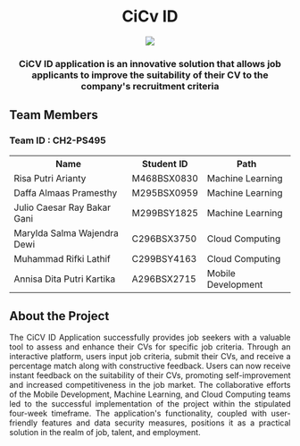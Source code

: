 <h1 align="center">CiCv ID</h1>
<p align="center"><img src="https://github.com/lohlohko/CiCv-ID/assets/142643683/52648450-fe4d-423b-a695-20b8c956b055"></p>
<h3 align="center">CiCV ID application is an innovative solution that allows job applicants to improve the suitability of their CV to the company's recruitment criteria</h3>
<h2>Team Members</h2>
<h3>Team ID : CH2-PS495</h3>
<table align="center">
        <tr>
            <th>Name</th>
            <th>Student ID</th>
            <th>Path</th>
        </tr>
        <tr>
            <td>Risa Putri Arianty</td>
            <td>M468BSX0830</td>
            <td>Machine Learning</td>
        </tr>
        <tr>
            <td>Daffa Almaas Pramesthy</td>
            <td>M295BSX0959</td>
            <td>Machine Learning</td>
        </tr>
        <tr>
            <td>Julio Caesar Ray Bakar Gani</td>
            <td>M299BSY1825</td>
            <td>Machine Learning</td>
        </tr>
        <tr>
            <td>Marylda Salma Wajendra Dewi</td>
            <td>C296BSX3750</td>
            <td>Cloud Computing</td>
        </tr>
        <tr>
            <td>Muhammad Rifki Lathif</td>
            <td>C299BSY4163</td>
            <td>Cloud Computing</td>
        </tr>
        <tr>
            <td>Annisa Dita Putri Kartika</td>
            <td>A296BSX2715</td>
            <td>Mobile Development</td>
        </tr>
</table>
<h2>About the Project</h2>
<p style="text-align: justify;">
The CiCV ID Application successfully provides job seekers with a valuable tool to assess and enhance their CVs for specific job criteria. Through an interactive platform, users input job criteria, submit their CVs, and receive a percentage match along with constructive feedback. Users can now receive instant feedback on the suitability of their CVs, promoting self-improvement and increased competitiveness in the job market. The collaborative efforts of the Mobile Development, Machine Learning, and Cloud Computing teams led to the successful implementation of the project within the stipulated four-week timeframe. The application's functionality, coupled with user-friendly features and data security measures, positions it as a practical solution in the realm of job, talent, and employment.
</p>
